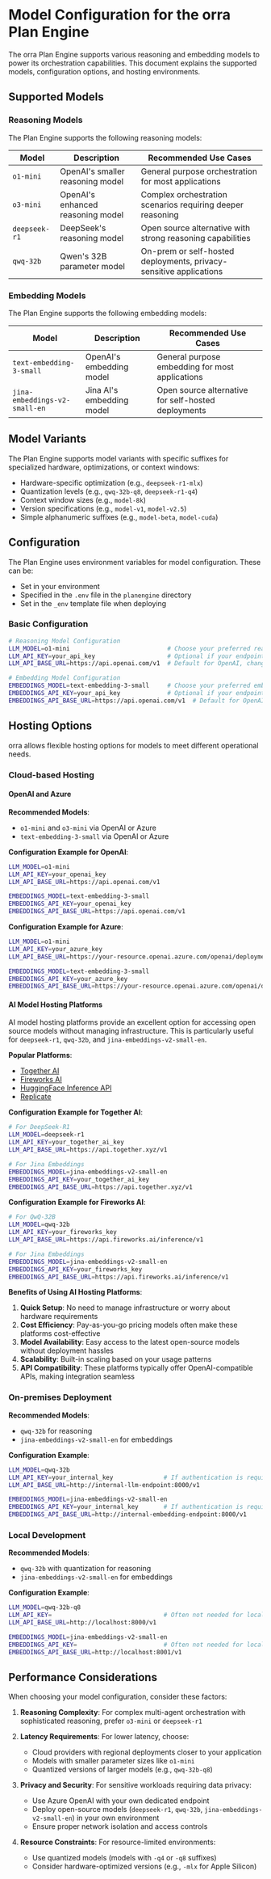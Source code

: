 # Model Configuration for the orra Plan Engine

The orra Plan Engine supports various reasoning and embedding models to power its orchestration capabilities. This document explains the supported models, configuration options, and hosting environments.

## Supported Models

### Reasoning Models

The Plan Engine supports the following reasoning models:

| Model | Description | Recommended Use Cases                                              |
|-------|-------------|--------------------------------------------------------------------|
| `o1-mini` | OpenAI's smaller reasoning model | General purpose orchestration for most applications                |
| `o3-mini` | OpenAI's enhanced reasoning model | Complex orchestration scenarios requiring deeper reasoning         |
| `deepseek-r1` | DeepSeek's reasoning model | Open source alternative with strong reasoning capabilities         |
| `qwq-32b` | Qwen's 32B parameter model | On-prem or self-hosted deployments, privacy-sensitive applications |

### Embedding Models

The Plan Engine supports the following embedding models:

| Model | Description | Recommended Use Cases |
|-------|-------------|----------------------|
| `text-embedding-3-small` | OpenAI's embedding model | General purpose embedding for most applications |
| `jina-embeddings-v2-small-en` | Jina AI's embedding model | Open source alternative for self-hosted deployments |

## Model Variants

The Plan Engine supports model variants with specific suffixes for specialized hardware, optimizations, or context windows:

- Hardware-specific optimization (e.g., `deepseek-r1-mlx`)
- Quantization levels (e.g., `qwq-32b-q8`, `deepseek-r1-q4`)
- Context window sizes (e.g., `model-8k`)
- Version specifications (e.g., `model-v1`, `model-v2.5`)
- Simple alphanumeric suffixes (e.g., `model-beta`, `model-cuda`)

## Configuration

The Plan Engine uses environment variables for model configuration. These can be:
- Set in your environment
- Specified in the `.env` file in the `planengine` directory
- Set in the `_env` template file when deploying

### Basic Configuration

```bash
# Reasoning Model Configuration
LLM_MODEL=o1-mini                           # Choose your preferred reasoning model
LLM_API_KEY=your_api_key                    # Optional if your endpoint doesn't require auth
LLM_API_BASE_URL=https://api.openai.com/v1  # Default for OpenAI, change for self-hosted/other providers

# Embedding Model Configuration
EMBEDDINGS_MODEL=text-embedding-3-small     # Choose your preferred embedding model
EMBEDDINGS_API_KEY=your_api_key             # Optional if your endpoint doesn't require auth
EMBEDDINGS_API_BASE_URL=https://api.openai.com/v1  # Default for OpenAI, change for self-hosted
```

## Hosting Options

orra allows flexible hosting options for models to meet different operational needs.

### Cloud-based Hosting

#### OpenAI and Azure

**Recommended Models**: 
- `o1-mini` and `o3-mini` via OpenAI or Azure
- `text-embedding-3-small` via OpenAI or Azure

**Configuration Example for OpenAI**:
```bash
LLM_MODEL=o1-mini
LLM_API_KEY=your_openai_key
LLM_API_BASE_URL=https://api.openai.com/v1

EMBEDDINGS_MODEL=text-embedding-3-small
EMBEDDINGS_API_KEY=your_openai_key
EMBEDDINGS_API_BASE_URL=https://api.openai.com/v1
```

**Configuration Example for Azure**:
```bash
LLM_MODEL=o1-mini
LLM_API_KEY=your_azure_key
LLM_API_BASE_URL=https://your-resource.openai.azure.com/openai/deployments/your-deployment/completions?api-version=2023-05-15

EMBEDDINGS_MODEL=text-embedding-3-small
EMBEDDINGS_API_KEY=your_azure_key
EMBEDDINGS_API_BASE_URL=https://your-resource.openai.azure.com/openai/deployments/your-embedding-deployment/embeddings?api-version=2023-05-15
```

#### AI Model Hosting Platforms

AI model hosting platforms provide an excellent option for accessing open source models without managing infrastructure. This is particularly useful for `deepseek-r1`, `qwq-32b`, and `jina-embeddings-v2-small-en`.

**Popular Platforms**:
- [Together AI](https://www.together.ai)
- [Fireworks AI](https://fireworks.ai)
- [HuggingFace Inference API](https://huggingface.co/inference-api)
- [Replicate](https://replicate.com)

**Configuration Example for Together AI**:
```bash
# For DeepSeek-R1
LLM_MODEL=deepseek-r1
LLM_API_KEY=your_together_ai_key
LLM_API_BASE_URL=https://api.together.xyz/v1

# For Jina Embeddings
EMBEDDINGS_MODEL=jina-embeddings-v2-small-en
EMBEDDINGS_API_KEY=your_together_ai_key
EMBEDDINGS_API_BASE_URL=https://api.together.xyz/v1
```

**Configuration Example for Fireworks AI**:
```bash
# For QwQ-32B
LLM_MODEL=qwq-32b
LLM_API_KEY=your_fireworks_key
LLM_API_BASE_URL=https://api.fireworks.ai/inference/v1

# For Jina Embeddings
EMBEDDINGS_MODEL=jina-embeddings-v2-small-en
EMBEDDINGS_API_KEY=your_fireworks_key
EMBEDDINGS_API_BASE_URL=https://api.fireworks.ai/inference/v1
```

**Benefits of Using AI Hosting Platforms**:

1. **Quick Setup**: No need to manage infrastructure or worry about hardware requirements
2. **Cost Efficiency**: Pay-as-you-go pricing models often make these platforms cost-effective
3. **Model Availability**: Easy access to the latest open-source models without deployment hassles
4. **Scalability**: Built-in scaling based on your usage patterns
5. **API Compatibility**: These platforms typically offer OpenAI-compatible APIs, making integration seamless

### On-premises Deployment

**Recommended Models**:
- `qwq-32b` for reasoning
- `jina-embeddings-v2-small-en` for embeddings

**Configuration Example**:
```bash
LLM_MODEL=qwq-32b
LLM_API_KEY=your_internal_key              # If authentication is required
LLM_API_BASE_URL=http://internal-llm-endpoint:8000/v1

EMBEDDINGS_MODEL=jina-embeddings-v2-small-en
EMBEDDINGS_API_KEY=your_internal_key       # If authentication is required
EMBEDDINGS_API_BASE_URL=http://internal-embedding-endpoint:8000/v1
```

### Local Development

**Recommended Models**:
- `qwq-32b` with quantization for reasoning
- `jina-embeddings-v2-small-en` for embeddings

**Configuration Example**:
```bash
LLM_MODEL=qwq-32b-q8
LLM_API_KEY=                               # Often not needed for local deployments
LLM_API_BASE_URL=http://localhost:8000/v1

EMBEDDINGS_MODEL=jina-embeddings-v2-small-en
EMBEDDINGS_API_KEY=                        # Often not needed for local deployments
EMBEDDINGS_API_BASE_URL=http://localhost:8001/v1
```

## Performance Considerations

When choosing your model configuration, consider these factors:

1. **Reasoning Complexity**: For complex multi-agent orchestration with sophisticated reasoning, prefer `o3-mini` or `deepseek-r1`

2. **Latency Requirements**: For lower latency, choose:
   - Cloud providers with regional deployments closer to your application
   - Models with smaller parameter sizes like `o1-mini`
   - Quantized versions of larger models (e.g., `qwq-32b-q8`)

3. **Privacy and Security**: For sensitive workloads requiring data privacy:
   - Use Azure OpenAI with your own dedicated endpoint
   - Deploy open-source models (`deepseek-r1`, `qwq-32b`, `jina-embeddings-v2-small-en`) in your own environment
   - Ensure proper network isolation and access controls

4. **Resource Constraints**: For resource-limited environments:
   - Use quantized models (models with `-q4` or `-q8` suffixes)
   - Consider hardware-optimized versions (e.g., `-mlx` for Apple Silicon)
